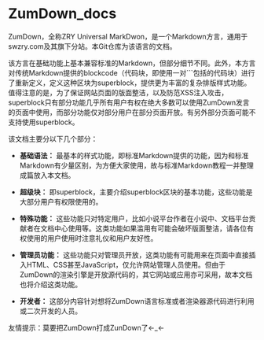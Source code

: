 # ZumDown_docs

ZumDown，全称ZRY Universal MarkDwon，是一个Markdown方言，通用于swzry.com及其旗下分站。本Git仓库为该语言的文档。

该方言在基础功能上基本兼容标准的Markdown，但部分细节不同。此外，本方言对传统Markdown提供的blockcode（代码块，即使用一对\`\`\`包括的代码块）进行了重新定义，定义这种区块为superblock，提供更为丰富的复杂排版样式功能。值得注意的是，为了保证网站页面的版面整洁，以及防范XSS注入攻击，superblock只有部分功能几乎所有用户有权在绝大多数可以使用ZumDown发言的页面中使用，而部分功能仅对部分用户在部分页面开放。有另外部分页面可能不支持使用superblock。

该文档主要分以下几个部分：

* **基础语法：** 最基本的样式功能，即标准Markdown提供的功能，因为和标准Markdown有少量区别，为方便大家使用，故与标准Markdown教程一并整理成篇放入本文档。

* **超级块：** 即superblock，主要介绍superblock区块的基本功能，这些功能是大部分用户有权限使用的。

* **特殊功能：** 这些功能只对特定用户，比如小说平台作者在小说中、文档平台贡献者在文档中心使用等。这类功能如果滥用有可能会破坏版面整洁，请各位有权使用的用户使用时注意礼仪和用户友好性。

* **管理员功能：** 这些功能只对管理员开放，这类功能有可能用来在页面中直接插入HTML、CSS甚至JavaScript，仅允许网站管理人员使用。但由于ZumDown的渲染引擎是开放源代码的，其它网站或应用亦可采用，故本文档也将介绍这类功能。

* **开发者：** 这部分内容针对想将ZumDown语言标准或者渲染器源代码进行利用或二次开发的人员。

友情提示：莫要把ZumDown打成ZunDown了←_←